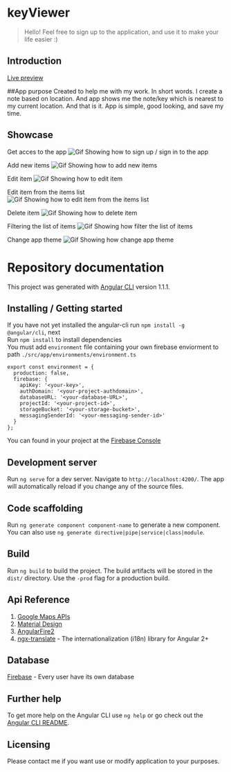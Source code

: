 # keyViewer
> Hello! Feel free to sign up to the application, and use it to make your life easier :)

## Introduction
[Live preview](https://keyviewer-d5825.firebaseapp.com/)

##App purpose
Created to help me with my work. In short words. 
I create a note based on location.
And app shows me the note/key which is nearest to my current location.
And that is it. App is simple, good looking, and save my time.

## Showcase
Get acces to the app
![Gif Showing how to sign up / sign in to the app](./src/static/gif/signin.gif)

Add new items
![Gif Showing how to add new items](./src/static/gif/addnew.gif)

Edit item
![Gif Showing how to edit item](./src/static/gif/edit.gif)

Edit item from the items list
![Gif Showing how to edit item from the items list](./src/static/gif/editlist.gif)

Delete item
![Gif Showing how to delete item](./src/static/gif/delete.gif)

Filtering the list of items
![Gif Showing how filter the list of items](./src/static/gif/filter.gif)

Change app theme
![Gif Showing how change app theme](./src/static/gif/settings.gif)

# Repository documentation

This project was generated with [Angular CLI](https://github.com/angular/angular-cli) version 1.1.1.

## Installing / Getting started

If you have not yet installed the angular-cli run `npm install -g @angular/cli`, next  
Run `npm install` to install dependencies  
You must add `environment` file containing your own firebase enviorment to path `./src/app/environments/environment.ts`
```
export const environment = {
  production: false,
  firebase: {
    apiKey: '<your-key>',
    authDomain: '<your-project-authdomain>',
    databaseURL: '<your-database-URL>',
    projectId: '<your-project-id>',
    storageBucket: '<your-storage-bucket>',
    messagingSenderId: '<your-messaging-sender-id>'
  }
};
```
You can found in your project at the [Firebase Console](https://console.firebase.google.com)

## Development server

Run `ng serve` for a dev server. Navigate to `http://localhost:4200/`. The app will automatically reload if you change any of the source files.

## Code scaffolding

Run `ng generate component component-name` to generate a new component. You can also use `ng generate directive|pipe|service|class|module`.

## Build

Run `ng build` to build the project. The build artifacts will be stored in the `dist/` directory. Use the `-prod` flag for a production build.

## Api Reference

1. [Google Maps APIs](https://developers.google.com/maps/)
2. [Material Design](https://material.angular.io/)
3. [AngularFire2](https://github.com/angular/angularfire2)
4. [ngx-translate](http://www.ngx-translate.com/) - The internationalization (i18n) library for Angular 2+

## Database

[Firebase](https://firebase.google.com/) - Every user have its own database

## Further help

To get more help on the Angular CLI use `ng help` or go check out the [Angular CLI README](https://github.com/angular/angular-cli/blob/master/README.md).

## Licensing

Please contact me if you want use or modify application to your purposes.